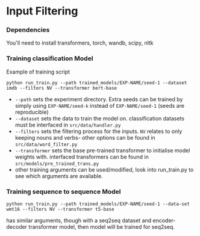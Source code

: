 # Input Filtering

### Dependencies
You'll need to install transformers, torch, wandb, scipy, nltk

### Training classification Model
Example of training script

```
python run_train.py --path trained_models/EXP-NAME/seed-1 --dataset imdb --filters NV --transformer bert-base
```

- ```--path``` sets the experiment directory. Extra seeds can be trained by simply using ```EXP-NAME/seed-k``` instead of ```EXP-NAME/seed-1``` (seeds are reproducible)
- ```--dataset``` sets the data to train the model on. classification datasets must be interfaced in ```src/data/handler.py```
- ```--filters``` sets the filtering process for the inputs. ```NV``` relates to only keeping nouns and verbs- other options can be found in ```src/data/word_filter.py```
- ```--transformer``` sets the base pre-trained transformer to initialise model weights with. interfaced transformers can be found in ```src/models/pre_trained_trans.py```
- other training arguments can be used/modified, look into run_train.py to see which arguments are available.

### Training sequence to sequence Model
```
python run_train.py --path trained_models/EXP-NAME/seed-1 --data-set wmt16 --filters NV --transformer t5-base
```

has similar arguments, though with a seq2seq dataset and encoder-decoder transformer model, then model will be trained for seq2seq.
